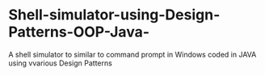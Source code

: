 # Shell-simulator-using-Design-Patterns-OOP-Java-
A shell simulator to similar to command prompt in Windows coded in JAVA using vvarious Design Patterns
